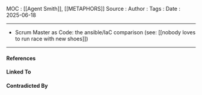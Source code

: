 
MOC : [[Agent Smith]], [[METAPHORS]]
Source : 
Author : 
Tags : 
Date : 2025-06-18
***
- Scrum Master as Code: the ansible/IaC comparison (see: [[nobody loves to run race with new shoes]]) 
***
#### References

#### Linked To

#### Contradicted By
